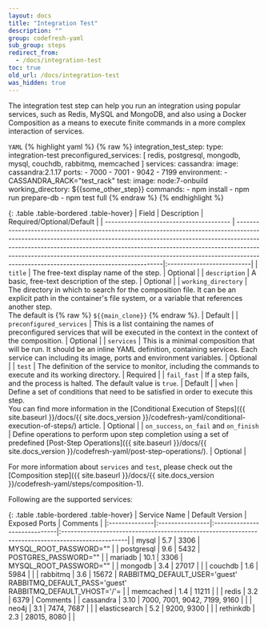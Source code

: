 ```yaml
---
layout: docs
title: "Integration Test"
description: ""
group: codefresh-yaml
sub_group: steps
redirect_from:
  - /docs/integration-test
toc: true
old_url: /docs/integration-test
was_hidden: true
---
```


The integration test step can help you run an integration using popular services, such as Redis, MySQL and MongoDB, and also using a Docker Composition as a means to execute finite commands in a more complex interaction of services.

  `YAML`
{% highlight yaml %}
{% raw %}
integration_test_step:
    type: integration-test
    preconfigured_services: [  redis, postgresql, mongodb, mysql, couchdb, rabbitmq, memcached ]
    services:
      cassandra:
        image: cassandra:2.1.17
        ports:
          - 7000
          - 7001
          - 9042
          - 7199
        environment:
          - CASSANDRA_RACK="test_rack"
    test:
      image: node:7-onbuild
      working_directory: ${{some_other_step}}
      commands:
        - npm install
        - npm run prepare-db
        - npm test full
{% endraw %}
{% endhighlight %}

{: .table .table-bordered .table-hover}
| Field                                   | Description                                                                                                                                                                                                                                                                                                                                                                    | Required/Optional/Default |
| --------------------------------------- | -------------------------------------------------------------------------------------------------------------------------------------------------------------------------------------------------------------------------------------------------------------------------------------------------------------------------------------------------------------------------------|:--------------------------|
| `title`                                 | The free-text display name of the step.                                                                                                                                                                                                                                                                                                                                        | Optional                  |
| `description`                           | A basic, free-text description of the step.                                                                                                                                                                                                                                                                                                                                    | Optional                  |
| `working_directory`                     | The directory in which to search for the composition file. It can be an explicit path in the container's file system, or a variable that references another step. <br>The default is {% raw %} `${{main_clone}}` {% endraw %}.                                                                                                                                                 | Default                   |
| `preconfigured_services`                | This is a list containing the names of preconfigured services that will be executed in the context in the context of the composition.                                                                                                                                                                                                                                          | Optional                  |
| `services`                              | This is a minimal composition that will be run. It should be an inline YAML definition, containing services. Each service can including its image, ports and environment variables.                                                                                                                                                                                            | Optional                  |
| `test`                                  | The definition of the service to monitor, including the commands to execute and its working directory.                                                                                                                                                                                                                                                                         | Required                  |
| `fail_fast`                             | If a step fails, and the process is halted. The default value is `true`.                                                                                                                                                                                                                                                                                                       | Default                   |
| `when`                                  | Define a set of conditions that need to be satisfied in order to execute this step.<br>You can find more information in the [Conditional Execution of Steps]({{ site.baseurl }}/docs/{{ site.docs_version }}/codefresh-yaml/conditional-execution-of-steps/) article.                                                                                                          | Optional                  |
| `on_success`, `on_fail` and `on_finish` | Define operations to perform upon step completion using a set of predefined [Post-Step Operations]({{ site.baseurl }}/docs/{{ site.docs_version }}/codefresh-yaml/post-step-operations/).                                                                                                                                                                                      | Optional                  |

For more information about `services` and `test`, please check out the [Composition step]({{ site.baseurl }}/docs/{{ site.docs_version }}/codefresh-yaml/steps/composition-1).

Following are the supported services:

{: .table .table-bordered .table-hover}
| Service Name  | Default Version | Exposed Ports                | Comments                                                                                          |
|:--------------|:----------------|:-----------------------------|:--------------------------------------------------------------------------------------------------|
| mysql         | 5.7             | 3306                         | MYSQL_ROOT_PASSWORD=""                                                                            |
| postgresql    | 9.6             | 5432                         | POSTGRES_PASSWORD=""                                                                              |
| mariadb       | 10.1            | 3306                         | MYSQL_ROOT_PASSWORD=""                                                                            |
| mongodb       | 3.4             | 27017                        |                                                                                                   |
| couchdb       | 1.6             | 5984                         |                                                                                                   |
| rabbitmq      | 3.6             | 15672                        | RABBITMQ_DEFAULT_USER='guest' <br> RABBITMQ_DEFAULT_PASS='guest' <br> RABBITMQ_DEFAULT_VHOST='/'= |
| memcached     | 1.4             | 11211                        |                                                                                                   |
| redis         | 3.2             | 6379                         | Comments                                                                                          |
| cassandra     | 3.10            | 7000, 7001, 9042, 7199, 9160 |                                                                                                   |
| neo4j         | 3.1             | 7474, 7687                   |                                                                                                   |
| elasticsearch | 5.2             | 9200, 9300                   |                                                                                                   |
| rethinkdb     | 2.3             | 28015, 8080                  |                                                                                                   |
